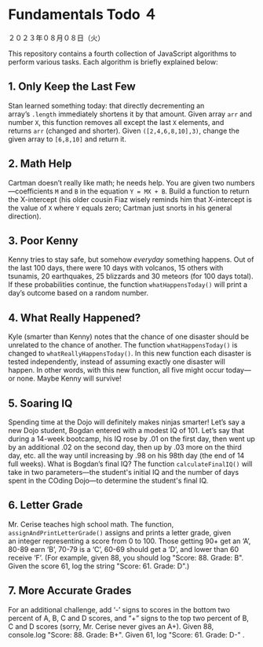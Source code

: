 # Fundamentals Todo ４
２０２３年０８月０８日（火）

This repository contains a fourth collection of JavaScript algorithms to perform various tasks. Each algorithm is briefly explained below:

## 1. Only Keep the Last Few

Stan learned something today: that directly decrementing an array’s `.length` immediately shortens it by that amount. Given array `arr` and number `X`, this function removes all except the last `X` elements, and returns `arr` (changed and shorter). Given `([2,4,6,8,10],3)`, change the given array to `[6,8,10]` and return it.

## 2. Math Help

Cartman doesn’t really like math; he needs help. You are given two numbers—coefficients `M` and `B` in the equation `Y = MX + B`. Build a function to return the X-intercept (his older cousin Fiaz wisely reminds him that X-intercept is the value of `X` where `Y` equals zero; Cartman just snorts in his general direction).

## 3. Poor Kenny

Kenny tries to stay safe, but somehow _everyday_ something happens. Out of the last 100 days, there were 10 days with volcanos, 15 others with tsunamis, 20 earthquakes, 25 blizzards and 30 meteors (for 100 days total). If these probabilities continue, the function `whatHappensToday()` will print a day’s outcome based on a random number.

## 4. What Really Happened?

Kyle (smarter than Kenny) notes that the chance of one disaster should be unrelated to the chance of another. The function `whatHappensToday()` is changed to `whatReallyHappensToday()`. In this new function each disaster is tested independently, instead of assuming exactly one disaster will happen. In other words, with this new function, all five might occur today—or none. Maybe Kenny will survive!

## 5. Soaring IQ

Spending time at the Dojo will definitely makes ninjas smarter! Let’s say a new Dojo student, Bogdan entered with a modest IQ of 101. Let’s say that during a 14-week bootcamp, his IQ rose by .01 on the first day, then went up by an additional .02 on the second day, then up by .03 more on the third day, etc. all the way until increasing by .98 on his 98th day (the end of 14 full weeks). What is Bogdan’s final IQ? The function `calculateFinalIQ()` will take in two parameters—the student's initial IQ and the number of days spent in the COding Dojo—to determine the student's final IQ.

## 6. Letter Grade

Mr. Cerise teaches high school math. The function, `assignAndPrintLetterGrade()` assigns and prints a letter grade, given an integer representing a score from 0 to 100. Those getting 90+ get an ‘A’, 80-89 earn ‘B’, 70-79 is a ‘C’, 60-69 should get a ‘D’, and lower than 60 receive ‘F’. (For example, given 88, you should log "Score: 88. Grade: B". Given the score 61, log the string "Score: 61. Grade: D".)

## 7. More Accurate Grades

For an additional challenge, add ‘-’ signs to scores in the bottom two percent of A, B, C and D scores, and “+” signs to the top two percent of B, C and D scores (sorry, Mr. Cerise never gives an A+). Given 88, console.log "Score: 88. Grade: B+". Given 61, log "Score: 61. Grade: D-" .